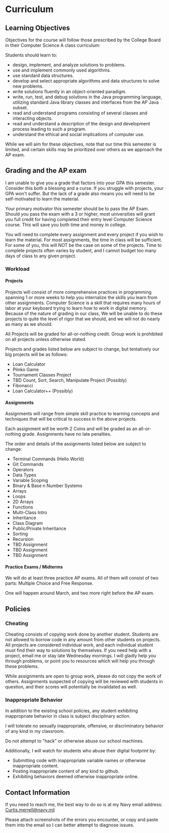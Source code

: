 # Curriculum

## Learning Objectives
Objectives for the course will follow those prescribed by the College Board in their Computer Science A class curriculum:

Students should learn to:
* design, implement, and analyze solutions to problems.
* use and implement commonly used algorithms.
* use standard data structures.
* develop and select appropriate algorithms and data structures to solve new problems.
* write solutions fluently in an object-oriented paradigm.
* write, run, test, and debug solutions in the Java programming language, utilizing standard Java library classes and interfaces from the AP Java subset.
* read and understand programs consisting of several classes and interacting objects.
* read and understand a description of the design and development process leading to such a program.
* understand the ethical and social implications of computer use.

While we will aim for these objectives, note that our time this semester is limited, and certain skills may be prioritized over others as we approach the AP exam.

## Grading and the AP exam
I am unable to give you a grade that factors into your GPA this semester. Consider this both a blessing and a curse. If you struggle with projects, your GPA won't suffer. But the lack of a grade also means you will need to be self-motivated to learn the material.

Your primary motivator this semester should be to pass the AP Exam. Should you pass the exam with a 3 or higher, most universities will grant you full credit for having completed their entry level Computer Science course. This will save you both time and money in college.

You will need to complete every assignment and every project if you wish to learn the material. For most assignments, the time in class will be sufficient. For some of you, this will NOT be the case on some of the projects. Time to complete projects often varies by student, and I cannot budget too many days of class to any given project.

### Workload

#### Projects
Projects will consist of more comprehensive practices in programming spanning 1 or more weeks to help you internalize the skills you learn from other assignments. Computer Science is a skill that requires many hours of labor at your keyboard trying to learn how to work in digital memory. Because of the nature of grading in our class, We will be unable to do these projects to quite the level of rigor that we should, and we will not do nearly as many as we should.

All Projects will be graded for all-or-nothing credit. Group work is prohibited on all projects unless otherwise stated.

Projects and grades listed below are subject to change, but tentatively our big projects will be as follows:

* Loan Calculator
* Plinko Game
* Tournament Classes Project
* TBD Count, Sort, Search, Manipulate Project (Possibly)
* Fibonacci
* Loan Calculator++ (Possibly)

#### Assignments
Assignments will range from simple skill practice to learning concepts and techniques that will be critical to success in the above projects.

Each assignment will be worth 2 Coins and will be graded as an all-or-nothing grade. Assignments have no late penalties.

The order and details of the assignments listed below are subject to change:

* Terminal Commands (Hello World)
* Git Commands
* Operators
* Data Types
* Variable Scoping
* Binary & Base n Number Systems
* Arrays
* Loops
* 2D Arrays
* Functions
* Multi-Class Intro
* Inheritance
* Class Diagram
* Public/Private Inheritance
* Sorting
* Recursion
* TBD Assignment
* TBD Assignment
* TBD Assignment

#### Practice Exams / Midterms
We will do at least three practice AP exams. All of them will consist of two parts: Multiple Choice and Free Response.

One will happen around March, and two more right before the AP exam.

## Policies

### Cheating
Cheating consists of copying work done by another student. Students are not allowed to borrow code in any amount from other students on projects. All projects are considered individual work, and each individual student must find their way to solutions by themselves. If you need help with a project, email me or stay late Wednesday mornings. I will gladly help you through problems, or point you to resources which will help you through these problems.

While assignments are open to group work, please do not copy the work of others. Assignments suspected of copying will be reviewed with students in question, and their scores will potentially be invalidated as well.

### Inappropriate Behavior
In addition to the existing school policies, any student exhibiting inappropriate behavior in class is subject disciplinary action.

I will tolerate no sexually inappropriate, offensive, or discriminatory behavior of any kind in my classroom.

Do not attempt to "hack" or otherwise abuse our school machines.

Additionally, I will watch for students who abuse their digital footprint by:
* Submitting code with inappropriate variable names or otherwise inappropriate content.
* Posting inappropriate content of any kind to github.
* Exhibiting behaviors deemed otherwise inappropriate online.


## Contact Information
If you need to reach me, the best way to do so is at my Navy email address:
Curtis.merrell@navy.mil

Please attach screenshots of the errors you encounter, or copy and paste them into the email so I can better attempt to diagnose issues.
